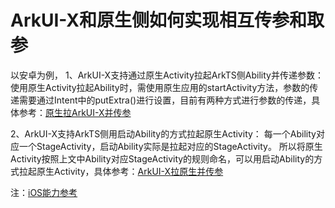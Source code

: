 # ArkUI-X和原生侧如何实现相互传参和取参

以安卓为例，
1、ArkUI-X支持通过原生Activity拉起ArkTS侧Ability并传递参数：
使用原生Activity拉起Ability时，需使用原生应用的startActivity方法，参数的传递需要通过Intent中的putExtra()进行设置，目前有两种方式进行参数的传递，具体参考：[原生拉ArkUI-X并传参](https://gitcode.com/arkui-x/docs/blob/master/zh-cn/application-dev/quick-start/start-with-ability-on-android.md#%E9%80%9A%E8%BF%87%E5%8E%9F%E7%94%9Factivity%E6%8B%89%E8%B5%B7ability%E5%B9%B6%E4%BC%A0%E9%80%92%E5%8F%82%E6%95%B0)

2、ArkUI-X支持ArkTS侧用启动Ability的方式拉起原生Activity：
每一个Ability对应一个StageActivity，启动Ability实际是拉起对应的StageActivity。
所以将原生Activity按照上文中Ability对应StageActivity的规则命名，可以用启动Ability的方式拉起原生Activity，具体参考：[ArkUI-X拉原生并传参](https://gitcode.com/arkui-x/docs/blob/master/zh-cn/application-dev/quick-start/start-with-ability-on-android.md#%E7%94%A8%E5%90%AF%E5%8A%A8ability%E7%9A%84%E6%96%B9%E5%BC%8F%E6%8B%89%E8%B5%B7%E5%8E%9F%E7%94%9Factivity)



注：[iOS能力参考](https://gitcode.com/arkui-x/docs/blob/master/zh-cn/application-dev/quick-start/start-with-ability-on-ios.md#%E9%80%9A%E8%BF%87ios%E5%8E%9F%E7%94%9F%E6%8B%89%E8%B5%B7ability%E5%B9%B6%E4%BC%A0%E9%80%92%E5%8F%82%E6%95%B0)
